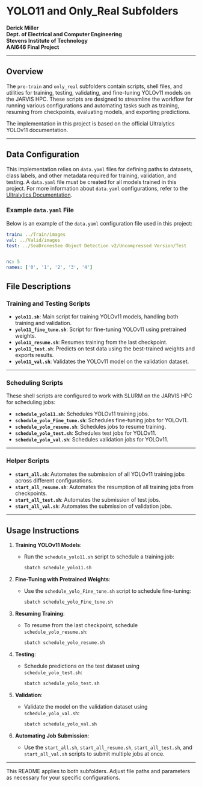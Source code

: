 # YOLO11 and Only_Real Subfolders
**Derick Miller**  
**Dept. of Electrical and Computer Engineering**  
**Stevens Institute of Technology**  
**AAI646 Final Project**  

---

## Overview

The `pre-train` and `only_real` subfolders contain scripts, shell files, and utilities for training, testing, validating, and fine-tuning YOLOv11 models on the JARVIS HPC. These scripts are designed to streamline the workflow for running various configurations and automating tasks such as training, resuming from checkpoints, evaluating models, and exporting predictions. 

The implementation in this project is based on the official Ultralytics YOLOv11 documentation.

---
## Data Configuration

This implementation relies on `data.yaml` files for defining paths to datasets, class labels, and other metadata required for training, validation, and testing. A `data.yaml` file must be created for all models trained in this project. For more information about `data.yaml` configurations, refer to the [Ultralytics Documentation](https://docs.ultralytics.com).


### **Example `data.yaml` File**
Below is an example of the `data.yaml` configuration file used in this project:
```yaml
train: ../Train/images
val: ../Valid/images
test: ../SeaDronesSee Object Detection v2/Uncompressed Version/Test


nc: 5
names: ['0', '1', '2', '3', '4']
```
## File Descriptions

### **Training and Testing Scripts**
- **`yolo11.sh`**: Main script for training YOLOv11 models, handling both training and validation.
- **`yolo11_fine_tune.sh`**: Script for fine-tuning YOLOv11 using pretrained weights.
- **`yolo11_resume.sh`**: Resumes training from the last checkpoint.
- **`yolo11_test.sh`**: Predicts on test data using the best-trained weights and exports results.
- **`yolo11_val.sh`**: Validates the YOLOv11 model on the validation dataset.

---

### **Scheduling Scripts**
These shell scripts are configured to work with SLURM on the JARVIS HPC for scheduling jobs:
- **`schedule_yolo11.sh`**: Schedules YOLOv11 training jobs.
- **`schedule_yolo_Fine_tune.sh`**: Schedules fine-tuning jobs for YOLOv11.
- **`schedule_yolo_resume.sh`**: Schedules jobs to resume training.
- **`schedule_yolo_test.sh`**: Schedules test jobs for YOLOv11.
- **`schedule_yolo_val.sh`**: Schedules validation jobs for YOLOv11.

---

### **Helper Scripts**
- **`start_all.sh`**: Automates the submission of all YOLOv11 training jobs across different configurations.
- **`start_all_resume.sh`**: Automates the resumption of all training jobs from checkpoints.
- **`start_all_test.sh`**: Automates the submission of test jobs.
- **`start_all_val.sh`**: Automates the submission of validation jobs.

---

## Usage Instructions

1. **Training YOLOv11 Models**:
   - Run the `schedule_yolo11.sh` script to schedule a training job:
     ```bash
     sbatch schedule_yolo11.sh
     ```

2. **Fine-Tuning with Pretrained Weights**:
   - Use the `schedule_yolo_Fine_tune.sh` script to schedule fine-tuning:
     ```bash
     sbatch schedule_yolo_Fine_tune.sh
     ```

3. **Resuming Training**:
   - To resume from the last checkpoint, schedule `schedule_yolo_resume.sh`:
     ```bash
     sbatch schedule_yolo_resume.sh
     ```

4. **Testing**:
   - Schedule predictions on the test dataset using `schedule_yolo_test.sh`:
     ```bash
     sbatch schedule_yolo_test.sh
     ```

5. **Validation**:
   - Validate the model on the validation dataset using `schedule_yolo_val.sh`:
     ```bash
     sbatch schedule_yolo_val.sh
     ```

6. **Automating Job Submission**:
   - Use the `start_all.sh`, `start_all_resume.sh`, `start_all_test.sh`, and `start_all_val.sh` scripts to submit multiple jobs at once.

---

This README applies to both subfolders. Adjust file paths and parameters as necessary for your specific configurations.
